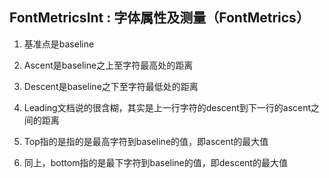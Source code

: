 ## FontMetricsInt : 字体属性及测量（FontMetrics）

1. 基准点是baseline

2. Ascent是baseline之上至字符最高处的距离

3. Descent是baseline之下至字符最低处的距离

4. Leading文档说的很含糊，其实是上一行字符的descent到下一行的ascent之间的距离

5. Top指的是指的是最高字符到baseline的值，即ascent的最大值

6. 同上，bottom指的是最下字符到baseline的值，即descent的最大值
